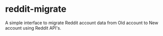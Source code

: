 # reddit-migrate

A simple interface to migrate Reddit account data from Old account to New account using Reddit API's.
